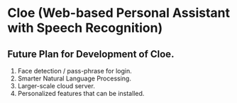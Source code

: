 # Cloe (Web-based Personal Assistant with Speech Recognition)

## Future Plan for Development of Cloe.
1. Face detection / pass-phrase for login.
2. Smarter Natural Language Processing.
3. Larger-scale cloud server.
4. Personalized features that can be installed.
